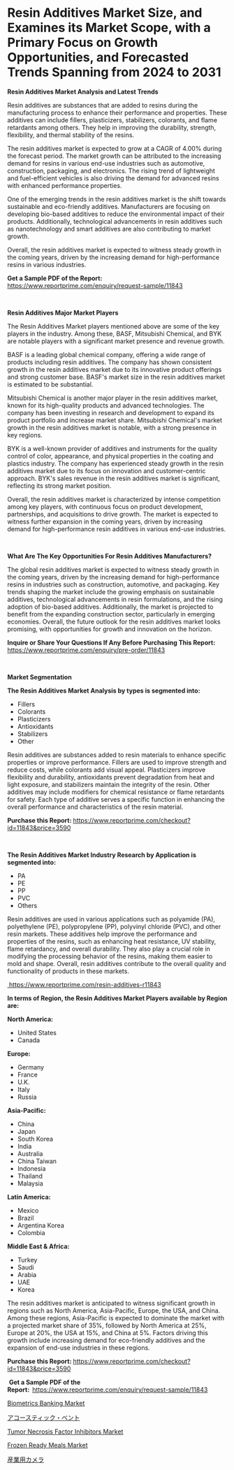 <p><h1>Resin Additives Market Size, and Examines its Market Scope, with a Primary Focus on Growth Opportunities, and Forecasted Trends Spanning from 2024 to 2031</h1></p><p><strong>Resin Additives Market Analysis and Latest Trends</strong></p>
<p><p>Resin additives are substances that are added to resins during the manufacturing process to enhance their performance and properties. These additives can include fillers, plasticizers, stabilizers, colorants, and flame retardants among others. They help in improving the durability, strength, flexibility, and thermal stability of the resins.</p><p>The resin additives market is expected to grow at a CAGR of 4.00% during the forecast period. The market growth can be attributed to the increasing demand for resins in various end-use industries such as automotive, construction, packaging, and electronics. The rising trend of lightweight and fuel-efficient vehicles is also driving the demand for advanced resins with enhanced performance properties.</p><p>One of the emerging trends in the resin additives market is the shift towards sustainable and eco-friendly additives. Manufacturers are focusing on developing bio-based additives to reduce the environmental impact of their products. Additionally, technological advancements in resin additives such as nanotechnology and smart additives are also contributing to market growth.</p><p>Overall, the resin additives market is expected to witness steady growth in the coming years, driven by the increasing demand for high-performance resins in various industries.</p></p>
<p><strong>Get a Sample PDF of the Report:&nbsp;</strong> <a href="https://www.reportprime.com/enquiry/request-sample/11843">https://www.reportprime.com/enquiry/request-sample/11843</a></p>
<p>&nbsp;</p>
<p><strong>Resin Additives Major Market Players</strong></p>
<p><p>The Resin Additives Market players mentioned above are some of the key players in the industry. Among these, BASF, Mitsubishi Chemical, and BYK are notable players with a significant market presence and revenue growth.</p><p>BASF is a leading global chemical company, offering a wide range of products including resin additives. The company has shown consistent growth in the resin additives market due to its innovative product offerings and strong customer base. BASF's market size in the resin additives market is estimated to be substantial.</p><p>Mitsubishi Chemical is another major player in the resin additives market, known for its high-quality products and advanced technologies. The company has been investing in research and development to expand its product portfolio and increase market share. Mitsubishi Chemical's market growth in the resin additives market is notable, with a strong presence in key regions.</p><p>BYK is a well-known provider of additives and instruments for the quality control of color, appearance, and physical properties in the coating and plastics industry. The company has experienced steady growth in the resin additives market due to its focus on innovation and customer-centric approach. BYK's sales revenue in the resin additives market is significant, reflecting its strong market position.</p><p>Overall, the resin additives market is characterized by intense competition among key players, with continuous focus on product development, partnerships, and acquisitions to drive growth. The market is expected to witness further expansion in the coming years, driven by increasing demand for high-performance resin additives in various end-use industries.</p></p>
<p>&nbsp;</p>
<p><strong>What Are The Key Opportunities For Resin Additives Manufacturers?</strong></p>
<p><p>The global resin additives market is expected to witness steady growth in the coming years, driven by the increasing demand for high-performance resins in industries such as construction, automotive, and packaging. Key trends shaping the market include the growing emphasis on sustainable additives, technological advancements in resin formulations, and the rising adoption of bio-based additives. Additionally, the market is projected to benefit from the expanding construction sector, particularly in emerging economies. Overall, the future outlook for the resin additives market looks promising, with opportunities for growth and innovation on the horizon.</p></p>
<p><strong>Inquire or Share Your Questions If Any Before Purchasing This Report:</strong> <a href="https://www.reportprime.com/enquiry/pre-order/11843">https://www.reportprime.com/enquiry/pre-order/11843</a></p>
<p>&nbsp;</p>
<p><strong>Market Segmentation</strong></p>
<p><strong>The Resin Additives Market Analysis by types is segmented into:</strong></p>
<p><ul><li>Fillers</li><li>Colorants</li><li>Plasticizers</li><li>Antioxidants</li><li>Stabilizers</li><li>Other</li></ul></p>
<p><p>Resin additives are substances added to resin materials to enhance specific properties or improve performance. Fillers are used to improve strength and reduce costs, while colorants add visual appeal. Plasticizers improve flexibility and durability, antioxidants prevent degradation from heat and light exposure, and stabilizers maintain the integrity of the resin. Other additives may include modifiers for chemical resistance or flame retardants for safety. Each type of additive serves a specific function in enhancing the overall performance and characteristics of the resin material.</p></p>
<p><strong>Purchase this Report:&nbsp;</strong><a href="https://www.reportprime.com/checkout?id=11843&price=3590">https://www.reportprime.com/checkout?id=11843&price=3590</a></p>
<p>&nbsp;</p>
<p><strong>The Resin Additives Market Industry Research by Application is segmented into:</strong></p>
<p><ul><li>PA</li><li>PE</li><li>PP</li><li>PVC</li><li>Others</li></ul></p>
<p><p>Resin additives are used in various applications such as polyamide (PA), polyethylene (PE), polypropylene (PP), polyvinyl chloride (PVC), and other resin markets. These additives help improve the performance and properties of the resins, such as enhancing heat resistance, UV stability, flame retardancy, and overall durability. They also play a crucial role in modifying the processing behavior of the resins, making them easier to mold and shape. Overall, resin additives contribute to the overall quality and functionality of products in these markets.</p></p>
<p><a href="https://www.reportprime.com/resin-additives-r11843">&nbsp;https://www.reportprime.com/resin-additives-r11843</a></p>
<p><strong>In terms of Region, the Resin Additives Market Players available by Region are:</strong></p>
<p>
    <p> <strong> North America: </strong>
        <ul>
            <li>United States</li>
            <li>Canada</li>
        </ul>
        </p> 
    <p> <strong> Europe: </strong>
        <ul>
            <li>Germany</li>
            <li>France</li>
            <li>U.K.</li>
            <li>Italy</li>
            <li>Russia</li>
        </ul>
        </p> 
    <p> <strong> Asia-Pacific: </strong>
        <ul>
            <li>China</li>
            <li>Japan</li>
            <li>South Korea</li>
            <li>India</li>
            <li>Australia</li>
            <li>China Taiwan</li>
            <li>Indonesia</li>
            <li>Thailand</li>
            <li>Malaysia</li>
        </ul>
        </p> 
    <p> <strong> Latin America: </strong>
        <ul>
            <li>Mexico</li>
            <li>Brazil</li>
            <li>Argentina Korea</li>
            <li>Colombia</li>
        </ul>
        </p> 
    <p> <strong> Middle East & Africa: </strong>
        <ul>
            <li>Turkey</li>
            <li>Saudi</li>
            <li>Arabia</li>
            <li>UAE</li>
            <li>Korea</li>
        </ul>
    </p>
    </p>
<p><p>The resin additives market is anticipated to witness significant growth in regions such as North America, Asia-Pacific, Europe, the USA, and China. Among these regions, Asia-Pacific is expected to dominate the market with a projected market share of 35%, followed by North America at 25%, Europe at 20%, the USA at 15%, and China at 5%. Factors driving this growth include increasing demand for eco-friendly additives and the expansion of end-use industries in these regions.</p></p>
<p><strong>Purchase this Report: </strong><a href="https://www.reportprime.com/checkout?id=11843&price=3590">https://www.reportprime.com/checkout?id=11843&price=3590</a></p>
<p>&nbsp;<strong>Get a Sample PDF of the Report:&nbsp;&nbsp;</strong><a href="https://www.reportprime.com/enquiry/request-sample/11843">https://www.reportprime.com/enquiry/request-sample/11843</a></p>
<p><strong></strong></p>
<p><p><a href="https://www.linkedin.com/pulse/global-biometrics-banking-market-opportunities-forecast-period-rhcke">Biometrics Banking Market</a></p><p><a href="https://github.com/DanykaKilback/Market-Research-Report-List-1/blob/main/21443494001.md">アコースティック・ベント</a></p><p><a href="https://www.linkedin.com/pulse/tumor-necrosis-factor-inhibitors-market-outlook-complete-mbzac">Tumor Necrosis Factor Inhibitors Market</a></p><p><a href="https://medium.com/@vrahul.reportprime/frozen-ready-meals-market-research-report-market-forecast-and-growth-prospects-with-a-steady-cagr-6bd008e6f720">Frozen Ready Meals Market</a></p><p><a href="https://medium.com/@brendancole1992/%E7%94%A3%E6%A5%AD%E7%94%A8%E3%82%AB%E3%83%A1%E3%83%A9%E3%81%AE%E5%B8%82%E5%A0%B4%E8%A6%8F%E6%A8%A1-%E6%88%90%E9%95%B7-%E5%B8%82%E5%A0%B4%E3%82%BB%E3%82%B0%E3%83%A1%E3%83%B3%E3%83%86%E3%83%BC%E3%82%B7%E3%83%A7%E3%83%B3%E3%81%8A%E3%82%88%E3%81%B3%E5%9C%B0%E5%9F%9F%E6%B4%9E%E5%AF%9F%E3%81%AB%E3%82%88%E3%82%8B%E7%94%A3%E6%A5%AD%E5%88%86%E6%9E%90-2031%E5%B9%B4%E3%81%BE%E3%81%A7%E3%81%AE%E4%BA%88%E6%B8%AC-b72fe0686066">産業用カメラ</a></p></p>